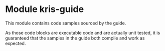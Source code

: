 # Module kris-guide

This module contains code samples sourced by the guide.

As those code blocks are executable code and are actually unit tested, it is guaranteed that
the samples in the guide both compile and work as expected.
